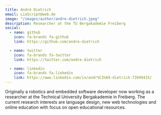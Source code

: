 ```yaml
---
title: André Dietrich
email: LiaScript@web.de
image: "/images/author/andre-dietrich.jpeg"
description: Researcher at the TU Bergakademie Freiberg
social:
  - name: github
    icon: fa-brands fa-github
    link: https://github.com/andre-dietrich

  - name: twitter
    icon: fa-brands fa-twitter
    link: https://twitter.com/andre-dietrich

  - name: linkedin
    icon: fa-brands fa-linkedin
    link: https://www.linkedin.com/in/andr%C3%A9-dietrich-73949415/
---
```


Originally a robotics and embedded software developer now working as a researcher at the Technical University Bergakademie in Freiberg. The current research interests are language design, new web technologies and online education with focus on open educational resources.
